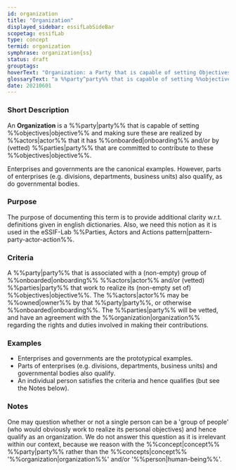 ```yaml
---
id: organization
title: "Organization"
displayed_sidebar: essifLabSideBar
scopetag: essifLab
type: concept
termid: organization
symphrase: organization{ss}
status: draft
grouptags:
hoverText: "Organization: a Party that is capable of setting Objectives and making sure these are realized by Actors that it has Onboarded and/or by (vetted) Parties that are committed to contribute to these Objectives."
glossaryText: "a %%party^party%% that is capable of setting %%objectives^objective%% and making sure these are realized by %%actors^actor%% that it has %%onboarded^onboarding%% and/or by (vetted) %%parties^party%% that are committed to contribute to these %%objectives^objective%%."
date: 20210601
---
```

### Short Description
An **Organization** is a %%party|party%% that is capable of setting %%objectives|objective%% and making sure these are realized by %%actors|actor%% that it has %%onboarded|onboarding%% and/or by (vetted) %%parties|party%% that are committed to contribute to these %%objectives|objective%%.

Enterprises and governments are the canonical examples. However, parts of enterprises (e.g. divisions, departments, business units) also qualify, as do governmental bodies.

### Purpose
The purpose of documenting this term is to provide additional clarity w.r.t. definitions given in english dictionaries. Also, we need this notion as it is used in the eSSIF-Lab %%Parties, Actors and Actions pattern|pattern-party-actor-action%%.

### Criteria
A %%party|party%% that is associated with a (non-empty) group of %%onboarded|onboarding%% %%actors|actor%% and/or (vetted) %%parties|party%% that work to realize its (non-empty set of) %%objectives|objective%%. The %%actors|actor%% may be %%owned|owner%% by that %%party|party%%, or otherwise %%onboarded|onboarding%%. The %%parties|party%% will be vetted, and have an agreement with the %%organization|organization%% regarding the rights and duties involved in making their contributions.

### Examples
- Enterprises and governments are the prototypical examples.
- Parts of enterprises (e.g. divisions, departments, business units) and governmental bodies also qualify.
- An individual person satisfies the criteria and hence qualifies (but see the Notes below).

### Notes
One may question whether or not a single person can be a 'group of people' (who would obviously work to realize its personal objectives) and hence qualify as an organization. We do not answer this question as it is irrelevant within our context, because we reason with the %%concept|concept%% %%party|party%% rather than the %%concepts|concept%% '%%organization|organization%%' and/or '%%person|human-being%%'.
